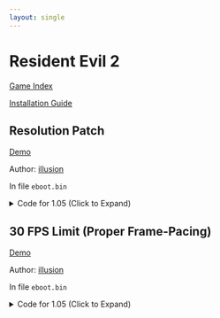 ```yaml
---
layout: single
---
```


# Resident Evil 2

[Game Index](/patch/#ps4)

[Installation Guide](/install-instructions/)

## Resolution Patch

[Demo](https://youtu.be/Qf3BCH8-ZPM)

Author: [illusion](https://twitter.com/illusion0002)

In file `eboot.bin`

<details>
<summary>Code for 1.05 (Click to Expand)</summary>

{% highlight yml %}
- game: "Resident Evil 2"
  app_ver: "01.05"
  patch_ver: "1.0"
  name: "Resolution Patch"
  author: "illusion"
  note: "720p for Base, 1080p for Pro."
  arch: generic_orbis
  enabled: False
  patch_list:
        - [ bytes, 0x3FCA2D7, "1F 85 2B 3F" ]
# 67% of 1920x1080 or 2880x1620
# 1920x1080 => 1280x720
# 2880x1620 => 1920x1080
# 00 00 80 3F = 1.00f (default)
# 1F 85 2B 3F = 0.67f
{% endhighlight %}

</details>

## 30 FPS Limit (Proper Frame-Pacing)

[Demo](https://youtu.be/Qf3BCH8-ZPM)

Author: [illusion](https://twitter.com/illusion0002)

In file `eboot.bin`

<details>
<summary>Code for 1.05 (Click to Expand)</summary>

{% highlight yml %}
- game: "Resident Evil 2"
  app_ver: "01.05"
  patch_ver: "1.0"
  name: "30 FPS Limit (Proper Frame-Pacing)"
  author: "illusion"
  arch: generic_orbis
  enabled: False
  patch_list:
        - [ bytes, 0x3F72473, "48 E8 DB 07 00 00" ]
        - [ bytes, 0x3F72C54, "41 8B 7F 10 BE 01 00 00 00 C3" ]
## notes:
# 0x0 16.67ms -- 60hz
# 0x1 33.33ms -- 30hz
# 0x2 50.00ms -- 20hz
##
{% endhighlight %}

</details>
